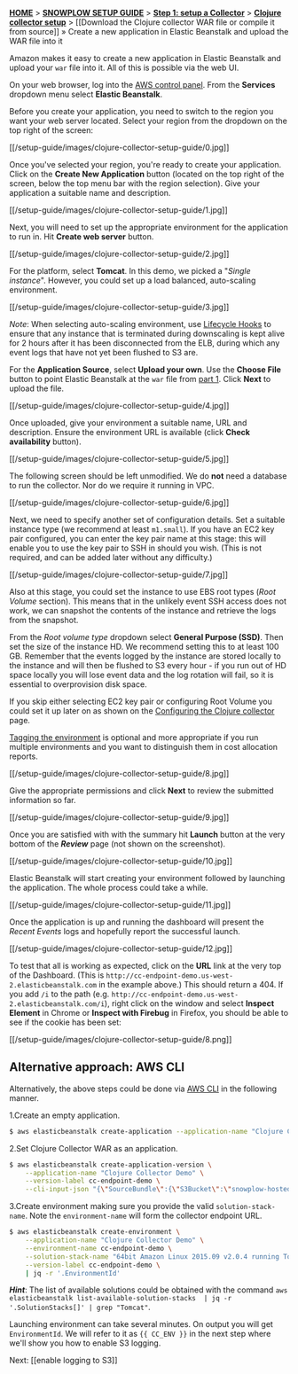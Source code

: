[**HOME**](Home) > [**SNOWPLOW SETUP GUIDE**](Setting-up-Snowplow) > [**Step 1: setup a Collector**](Setting-up-a-Collector) > [**Clojure collector setup**](setting-up-the-clojure-collector) > [[Download the Clojure collector WAR file or compile it from source]] » Create a new application in Elastic Beanstalk and upload the WAR file into it

Amazon makes it easy to create a new application in Elastic Beanstalk and upload your `war` file into it. All of this is possible via the web UI.

On your web browser, log into the [AWS control panel][aws]. From the **Services** dropdown menu select **Elastic Beanstalk**. 

Before you create your application, you need to switch to the region you want your web server located. Select your region from the dropdown on the top right of the screen:

[[/setup-guide/images/clojure-collector-setup-guide/0.jpg]]

Once you've selected your region, you're ready to create your application. Click on the **Create New Application** button (located on the top right of the screen, below the top menu bar with the region selection). Give your application a suitable name and description.

[[/setup-guide/images/clojure-collector-setup-guide/1.jpg]]

Next, you will need to set up the appropriate environment for the application to run in. Hit **Create web server** button.

[[/setup-guide/images/clojure-collector-setup-guide/2.jpg]]

For the platform, select **Tomcat**. In this demo, we picked a "*Single instance*". However, you could set up a load balanced, auto-scaling environment.

[[/setup-guide/images/clojure-collector-setup-guide/3.jpg]]

*Note*: When selecting auto-scaling environment, use [Lifecycle Hooks](https://docs.aws.amazon.com/autoscaling/ec2/userguide/lifecycle-hooks.html#adding-lifecycle-hooks) to ensure that any instance that is terminated during downscaling is kept alive for 2 hours after it has been disconnected from the ELB, during which any event logs that have not yet been flushed to S3 are.

For the **Application Source**, select **Upload your own**. Use the **Choose File** button to point Elastic Beanstalk at the `war` file from [part 1](Download-the-Clojure-collector-WAR-file-or-compile-it-from-source). Click **Next** to upload the file.

[[/setup-guide/images/clojure-collector-setup-guide/4.jpg]]

Once uploaded, give your environment a suitable name, URL and description. Ensure the environment URL is available (click **Check availability** button).

[[/setup-guide/images/clojure-collector-setup-guide/5.jpg]]

The following screen should be left unmodified. We do **not** need a database to run the collector. Nor do we require it running in VPC. 

[[/setup-guide/images/clojure-collector-setup-guide/6.jpg]]

Next, we need to specify another set of configuration details. Set a suitable instance type (we recommend at least `m1.small`). If you have an EC2 key pair configured, you can enter the key pair name at this stage: this will enable you to use the key pair to SSH in should you wish. (This is not required, and can be added later without any difficulty.)

[[/setup-guide/images/clojure-collector-setup-guide/7.jpg]]

Also at this stage, you could set the instance to use EBS root types (*Root Volume* section). This means that in the unlikely event SSH access does not work, we can snapshot the contents of the instance and retrieve the logs from the snapshot.

From the *Root volume type* dropdown select **General Purpose (SSD)**. Then set the size of the instance HD. We recommend setting this to at least 100 GB. Remember that the events logged by the instance are stored locally to the instance and will then be flushed to S3 every hour - if you run out of HD space locally you will lose event data and the log rotation will fail, so it is essential to overprovision disk space.

If you skip either selecting EC2 key pair or configuring Root Volume you could set it up later on as shown on the [Configuring the Clojure collector](Configuring-the-Clojure-collector) page.

[Tagging the environment](http://docs.aws.amazon.com/elasticbeanstalk/latest/dg/using-features.tagging.html) is optional and more appropriate if you run multiple environments and you want to distinguish them in cost allocation reports.

[[/setup-guide/images/clojure-collector-setup-guide/8.jpg]]

Give the appropriate permissions and click **Next** to review the submitted information so far.

[[/setup-guide/images/clojure-collector-setup-guide/9.jpg]]

Once you are satisfied with with the summary hit **Launch** button at the very bottom of the ***Review*** page (not shown on the screenshot). 

[[/setup-guide/images/clojure-collector-setup-guide/10.jpg]]

Elastic Beanstalk will start creating your environment followed by launching the application. The whole process could take a while.

[[/setup-guide/images/clojure-collector-setup-guide/11.jpg]]

Once the application is up and running the dashboard will present the *Recent Events* logs and hopefully report the successful launch.

[[/setup-guide/images/clojure-collector-setup-guide/12.jpg]]

To test that all is working as expected, click on the **URL** link at the very top of the Dashboard. (This is `http://cc-endpoint-demo.us-west-2.elasticbeanstalk.com` in the example above.) This should return a 404. If you add `/i` to the path (e.g. `http://cc-endpoint-demo.us-west-2.elasticbeanstalk.com/i`), right click on the window and select **Inspect Element** in Chrome or **Inspect with Firebug** in Firefox, you should be able to see if the cookie has been set:

[[/setup-guide/images/clojure-collector-setup-guide/8.png]]


## Alternative approach: AWS CLI

Alternatively, the above steps could be done via [AWS CLI](https://aws.amazon.com/cli/) in the following manner.

1.Create an empty application.

```sh
$ aws elasticbeanstalk create-application --application-name "Clojure Collector Demo" --description "Enables cross domain user tracking"
```

2.Set Clojure Collector WAR as an application.

```sh
$ aws elasticbeanstalk create-application-version \
    --application-name "Clojure Collector Demo" \
    --version-label cc-endpoint-demo \
    --cli-input-json "{\"SourceBundle\":{\"S3Bucket\":\"snowplow-hosted-assets\",\"S3Key\":\"2-collectors/clojure-collector/clojure-collector-2.1.0-standalone.war\"}}"
```

3.Create environment making sure you provide the valid `solution-stack-name`. Note the `environment-name` will form the collector endpoint URL.

```sh
$ aws elasticbeanstalk create-environment \
    --application-name "Clojure Collector Demo" \
    --environment-name cc-endpoint-demo \
    --solution-stack-name "64bit Amazon Linux 2015.09 v2.0.4 running Tomcat 8 Java 8" \
    --version-label cc-endpoint-demo \
    | jq -r '.EnvironmentId'
```

***Hint***: The list of available solutions could be obtained with the command `aws elasticbeanstalk list-available-solution-stacks  | jq -r '.SolutionStacks[]' | grep "Tomcat"`.

Launching environment can take several minutes. On output you will get `EnvironmentId`. We will refer to it as `{{ CC_ENV }}` in the next step where we'll show you how to enable S3 logging.

Next: [[enable logging to S3]]

[aws]: https://console.aws.amazon.com/
